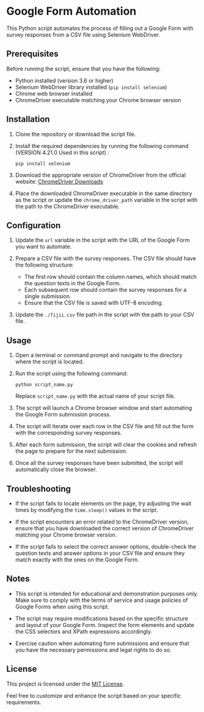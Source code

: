 # Google Form Automation

This Python script automates the process of filling out a Google Form with survey responses from a CSV file using Selenium WebDriver.

## Prerequisites

Before running the script, ensure that you have the following:

- Python installed (version 3.6 or higher)
- Selenium WebDriver library installed (`pip install selenium`)
- Chrome web browser installed
- ChromeDriver executable matching your Chrome browser version

## Installation

1. Clone the repository or download the script file.

2. Install the required dependencies by running the following command (VERSION 4.21.0 Used in this script) :
   ```
   pip install selenium
   ```

3. Download the appropriate version of ChromeDriver from the official website: [ChromeDriver Downloads](https://sites.google.com/a/chromium.org/chromedriver/downloads)

4. Place the downloaded ChromeDriver executable in the same directory as the script or update the `chrome_driver_path` variable in the script with the path to the ChromeDriver executable.

## Configuration

1. Update the `url` variable in the script with the URL of the Google Form you want to automate.

2. Prepare a CSV file with the survey responses. The CSV file should have the following structure:
   - The first row should contain the column names, which should match the question texts in the Google Form.
   - Each subsequent row should contain the survey responses for a single submission.
   - Ensure that the CSV file is saved with UTF-8 encoding.

3. Update the `./fijii.csv` file path in the script with the path to your CSV file.

## Usage

1. Open a terminal or command prompt and navigate to the directory where the script is located.

2. Run the script using the following command:
   ```
   python script_name.py
   ```
   Replace `script_name.py` with the actual name of your script file.

3. The script will launch a Chrome browser window and start automating the Google Form submission process.

4. The script will iterate over each row in the CSV file and fill out the form with the corresponding survey responses.

5. After each form submission, the script will clear the cookies and refresh the page to prepare for the next submission.

6. Once all the survey responses have been submitted, the script will automatically close the browser.

## Troubleshooting

- If the script fails to locate elements on the page, try adjusting the wait times by modifying the `time.sleep()` values in the script.

- If the script encounters an error related to the ChromeDriver version, ensure that you have downloaded the correct version of ChromeDriver matching your Chrome browser version.

- If the script fails to select the correct answer options, double-check the question texts and answer options in your CSV file and ensure they match exactly with the ones on the Google Form.

## Notes

- This script is intended for educational and demonstration purposes only. Make sure to comply with the terms of service and usage policies of Google Forms when using this script.

- The script may require modifications based on the specific structure and layout of your Google Form. Inspect the form elements and update the CSS selectors and XPath expressions accordingly.

- Exercise caution when automating form submissions and ensure that you have the necessary permissions and legal rights to do so.

## License

This project is licensed under the [MIT License](LICENSE).

Feel free to customize and enhance the script based on your specific requirements.

